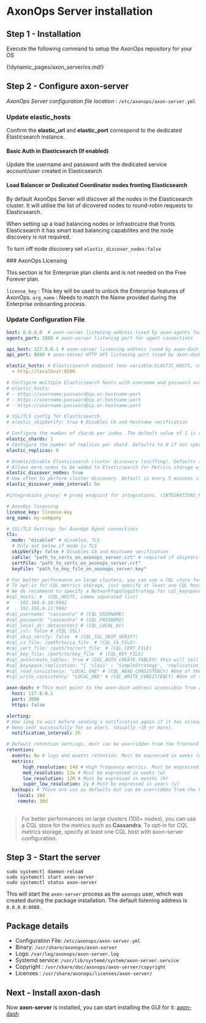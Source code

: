 # AxonOps Server installation

## Step 1 - Installation

Execute the following command to setup the AxonOps repository for your OS

{!dynamic_pages/axon_server/os.md!}

## Step 2 - Configure axon-server

*AxonOps Server configuration file location :* `/etc/axonops/axon-server.yml`

### Update elastic_hosts

Confirm the **elastic_url** and **elastic_port** correspond to the dedicated Elasticsearch instance.

#### Basic Auth in Elasticsearch (If enabled)

Update the username and password with the dedicated service account/user created in Elasticsearch

#### Load Balancer or Dedicated Coordinator nodes fronting Elasticsearch

By default AxonOps Server will discover all the nodes in the Elasticsearch cluster. It will utilise the list of dicovered nodes to round-robin requests to Elasticsearch.

When setting up a load balancing nodes or infrastrcutre that fronts Elasticsearch it has smart load balancing capabilites and the node discovery is not required.  

To turn off node discovery set `elastic_discover_nodes:false`

### AxonOps Licensing

This section is for Enterprise plan clients and is not needed on the Free Forever plan.

`license_key` : This key will be used to unlock the Enterprise features of AxonOps.
`org_name` : Needs to match the Name provided during the Enterprise onboarding process.

### Update Configuration File

``` yaml hl_lines="7 33 34"
host: 0.0.0.0  # axon-server listening address (used by axon-agents for connections) (env variable: AXONSERVER_HOST)
agents_port: 1888 # axon-server listening port for agent connections 

api_host: 127.0.0.1 # axon-server listening address (used by axon-dash for connections)
api_port: 8080 # axon-server HTTP API listening port (used by axon-dash) (AXONSERVER_PORT)

elastic_hosts: # Elasticsearch endpoint (env variable:ELASTIC_HOSTS, comma separated list)
  - http://localhost:9200

# Configure multiple Elasticsearch hosts with username and password authentication
# elastic_hosts:
# - https://username:password@ip.or.hostname:port
# - https://username:password@ip.or.hostname:port
# - https://username:password@ip.or.hostname:port

# SSL/TLS config for Elasticsearch
# elastic_skipVerify: true # Disables CA and Hostname verification

# Configure the number of shards per index. The default value of 1 is recommended for most use cases
elastic_shards: 1
# Configure the number of replicas per shard. Defaults to 0 if not specified.
elastic_replicas: 0

# Enable/disable Elasticsearch cluster discovery (sniffing). Defaults to true, set to false to disable
# Allows more nodes to be added to Elasticsearch for Metrics storage without having to restart Axon-Server and update elastic_hosts with all the ELK node values.
elastic_discover_nodes: true
# How often to perform cluster discovery. Default is every 5 minutes if this is omitted
elastic_discover_node_interval: 5m

#integrations_proxy: # proxy endpoint for integrations. (INTEGRATIONS_PROXY)

# AxonOps licensing
license_key: license-key
org_name: my-company

# SSL/TLS Settings for AxonOps Agent connections
tls:
  mode: "disabled" # disabled, TLS
  # Only set below if mode is TLS
  skipVerify: false # Disables CA and Hostname verification
  caFile: "path_to_certs_on_axonops_server.crt" # required if skipVerify is not set and you are using a self-signed cert
  certFile: "path_to_certs_on_axonops_server.crt"
  keyFile: "path_to_key_file_on_axonops_server.key"

# For better performance on large clusters, you can use a CQL store for the metrics.
# To opt-in for CQL metrics storage, just specify at least one CQL host.
# We do recommend to specify a NetworkTopologyStrategy for cql_keyspace_replication
#cql_hosts: #  (CQL_HOSTS, comma separated list)
#  - 192.168.0.10:9042
#  - 192.168.0.11:9042
#cql_username: "cassandra" # (CQL_USERNAME)
#cql_password: "cassandra" # (CQL_PASSWORD)
#cql_local_dc: datacenter1 # (CQL_LOCAL_DC)
#cql_ssl: false # (CQL_SSL)
#cql_skip_verify: false  # (CQL_SSL_SKIP_VERIFY)
#cql_ca_file: /path/to/ca_file  # (CQL_CA_FILE)
#cql_cert_file: /path/to/cert_file  # (CQL_CERT_FILE)
#cql_key_file: /path/to/key_file  # (CQL_KEY_FILE)
#cql_autocreate_tables: true # (CQL_AUTO_CREATE_TABLES) this will tell axon-server to automatically create the metrics tables (true is recommended)
#cql_keyspace_replication: "{ 'class' : 'SimpleStrategy', 'replication_factor' : 1 }" # (CQL_KS_REPLICATION) keyspace replication for the metrics tables
#cql_read_consistency: "LOCAL_ONE" # (CQL_READ_CONSISTENCY) #One of the following:	ANY, ONE, TWO, THREE, QUORUM, ALL, LOCAL_QUORUM, EACH_QUORUM, LOCAL_ONE
#cql_write_consistency: "LOCAL_ONE" # (CQL_WRITE_CONSISTENCY) #One of the following:	ANY, ONE, TWO, THREE, QUORUM, ALL, LOCAL_QUORUM, EACH_QUORUM, LOCAL_ONE

axon-dash: # This must point to the axon-dash address accessible from axon-server
  host: 127.0.0.1
  port: 3000
  https: false

alerting:
# How long to wait before sending a notification again if it has already
# been sent successfully for an alert. (Usually ~3h or more).
  notification_interval: 3h

# Default retention settings, most can be overridden from the frontend
retention:
  events: 8w # logs and events retention. Must be expressed in weeks (w)
  metrics:
      high_resolution: 14d # High frequency metrics. Must be expressed in days (d)
      med_resolution: 12w # Must be expressed in weeks (w)
      low_resolution: 12M # Must be expressed in months (M)
      super_low_resolution: 2y # Must be expressed in years (y)
  backups: # Those are use as defaults but can be overridden from the UI
    local: 10d
    remote: 30d
    
```

> For better performances on large clusters (100+ nodes), you can use a CQL store for the metrics such as **Cassandra**. To opt-in for CQL metrics storage, specify at least one CQL host with axon-server configuration.

## Step 3 - Start the server

``` -
sudo systemctl daemon-reload
sudo systemctl start axon-server
sudo systemctl status axon-server
```

This will start the `axon-server` process as the `axonops` user, which was created during the package installation.  The default listening address is `0.0.0.0:8080`.

## Package details

* Configuration File: `/etc/axonops/axon-server.yml`
* Binary: `/usr/share/axonops/axon-server`
* Logs: `/var/log/axonops/axon-server.log` 
* Systemd service: `/usr/lib/systemd/system/axon-server.service`
* Copyright : `/usr/share/doc/axonops/axon-server/copyright`
* Licenses : `/usr/share/axonops/licenses/axon-server/`


## Next - Install axon-dash

Now **axon-server** is installed, you can start installing the GUI for it: [axon-dash](../axon-dash/install.md)
